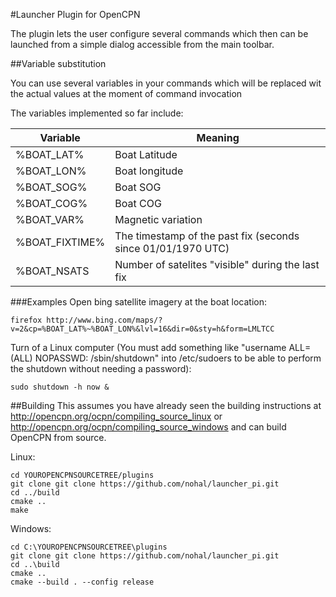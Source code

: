 #Launcher Plugin for OpenCPN

The plugin lets the user configure several commands which then can be launched from a simple dialog accessible from the main toolbar.

##Variable substitution

You can use several variables in your commands which will be replaced wit the actual values at the moment of command invocation

The variables implemented so far include:

| Variable | Meaning |
| -------- | ------- |
| %BOAT_LAT% | Boat Latitude |
| %BOAT_LON% | Boat longitude |
| %BOAT_SOG% | Boat SOG |
| %BOAT_COG% | Boat COG |
| %BOAT_VAR% | Magnetic variation |
| %BOAT_FIXTIME% | The timestamp of the past fix (seconds since 01/01/1970 UTC) |
| %BOAT_NSATS | Number of satelites "visible" during the last fix |

###Examples
Open bing satellite imagery at the boat location:

```firefox http://www.bing.com/maps/?v=2&cp=%BOAT_LAT%~%BOAT_LON%&lvl=16&dir=0&sty=h&form=LMLTCC```

Turn of a Linux computer (You must add something like "username    ALL=(ALL) NOPASSWD: /sbin/shutdown" into /etc/sudoers to be able to perform the shutdown without needing a password):

```sudo shutdown -h now &```

##Building
This assumes you have already seen the building instructions at http://opencpn.org/ocpn/compiling_source_linux or http://opencpn.org/ocpn/compiling_source_windows and can build OpenCPN from source.

Linux:
```
cd YOUROPENCPNSOURCETREE/plugins
git clone git clone https://github.com/nohal/launcher_pi.git
cd ../build
cmake ..
make
```
Windows:
```
cd C:\YOUROPENCPNSOURCETREE\plugins
git clone git clone https://github.com/nohal/launcher_pi.git
cd ..\build
cmake ..
cmake --build . --config release
```
